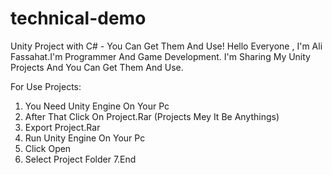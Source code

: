 # technical-demo
Unity Project with C# - You Can Get Them And Use!
Hello Everyone , I'm Ali Fassahat.I'm Programmer And Game Development.
I'm Sharing My Unity Projects And You Can Get Them And Use.

For Use Projects:
1. You Need Unity Engine On Your Pc
2. After That Click On Project.Rar (Projects Mey It Be Anythings)
3. Export Project.Rar
4. Run Unity Engine On Your Pc
5. Click Open
6. Select Project Folder
7.End
